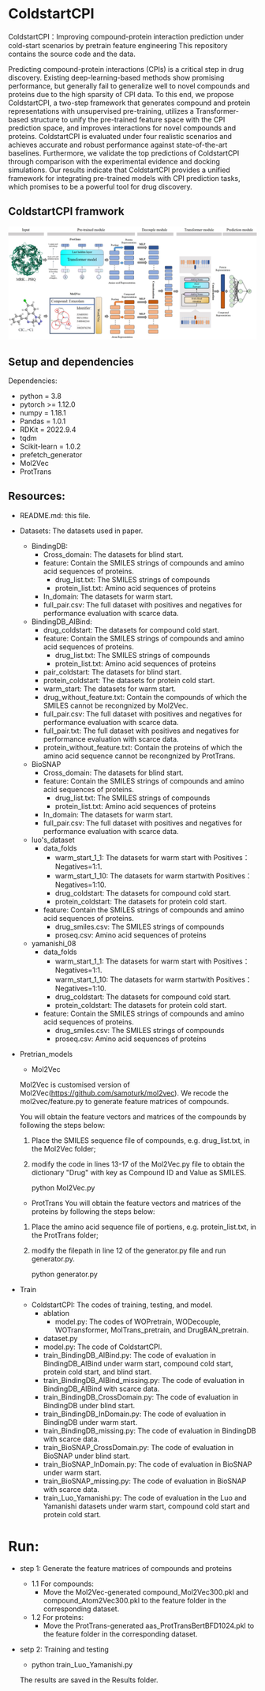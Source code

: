 # ColdstartCPI
ColdstartCPI：Improving compound-protein interaction prediction under cold-start scenarios by pretrain feature engineering
This repository contains the source code and the data.

Predicting compound-protein interactions (CPIs) is a critical step in drug discovery. Existing deep-learning-based methods show promising performance, but generally fail to generalize well to novel compounds and proteins due to the high sparsity of CPI data. To this end, we propose ColdstartCPI, a two-step framework that generates compound and protein representations with unsupervised pre-training, utilizes a Transformer-based structure to unify the pre-trained feature space with the CPI prediction space, and improves interactions for novel compounds and proteins. ColdstartCPI is evaluated under four realistic scenarios and achieves accurate and robust performance against state-of-the-art baselines. Furthermore, we validate the top predictions of ColdstartCPI through comparison with the experimental evidence and docking simulations. Our results indicate that ColdstartCPI provides a unified framework for integrating pre-trained models with CPI prediction tasks, which promises to be a powerful tool for drug discovery.

## ColdstartCPI framwork

<div align="center">
<p><img src="model.jpg" width="600" /></p>
</div>

## Setup and dependencies 

Dependencies:
- python = 3.8
- pytorch >= 1.12.0
- numpy = 1.18.1
- Pandas = 1.0.1
- RDKit = 2022.9.4
- tqdm
- Scikit-learn = 1.0.2
- prefetch_generator
- Mol2Vec
- ProtTrans

## Resources:
+ README.md: this file.
+ Datasets: The datasets used in paper.
	+ BindingDB: 
		+ Cross_domain: The datasets for blind start.
		+ feature: Contain the SMILES strings of compounds and amino acid sequences of proteins. 
			+ drug_list.txt: The SMILES strings of compounds
			+ protein_list.txt: Amino acid sequences of proteins
		+ In_domain: The datasets for warm start.
		+ full_pair.csv: The full dataset with positives and negatives for performance evaluation with scarce data.
	+ BindingDB_AIBind: 
		+ drug_coldstart: The datasets for compound cold start.
		+ feature: Contain the SMILES strings of compounds and amino acid sequences of proteins. 
			+ drug_list.txt: The SMILES strings of compounds
			+ protein_list.txt: Amino acid sequences of proteins
		+ pair_coldstart: The datasets for blind start.
		+ protein_coldstart: The datasets for protein cold start.
		+ warm_start: The datasets for warm start.
		+ drug_without_feature.txt: Contain the compounds of which the SMILES cannot be recongnized by Mol2Vec.
		+ full_pair.csv: The full dataset with positives and negatives for performance evaluation with scarce data.
		+ full_pair.txt: The full dataset with positives and negatives for performance evaluation with scarce data.
		+ protein_without_feature.txt: Contain the proteins of which the amino acid sequence cannot be recongnized by ProtTrans.
	+ BioSNAP
		+ Cross_domain: The datasets for blind start.
		+ feature: Contain the SMILES strings of compounds and amino acid sequences of proteins. 
			+ drug_list.txt: The SMILES strings of compounds
			+ protein_list.txt: Amino acid sequences of proteins
		+ In_domain: The datasets for warm start.
		+ full_pair.csv: The full dataset with positives and negatives for performance evaluation with scarce data.
	+ luo's_dataset
		+ data_folds
			+ warm_start_1_1: The datasets for warm start with Positives：Negatives=1:1.
			+ warm_start_1_10: The datasets for warm startwith Positives：Negatives=1:10.
			+ drug_coldstart: The datasets for compound cold start.
			+ protein_coldstart: The datasets for protein cold start.
		+ feature: Contain the SMILES strings of compounds and amino acid sequences of proteins. 
			+ drug_smiles.csv: The SMILES strings of compounds
			+ proseq.csv: Amino acid sequences of proteins
	+ yamanishi_08
		+ data_folds
			+ warm_start_1_1: The datasets for warm start with Positives：Negatives=1:1.
			+ warm_start_1_10: The datasets for warm startwith Positives：Negatives=1:10.
			+ drug_coldstart: The datasets for compound cold start.
			+ protein_coldstart: The datasets for protein cold start.
		+ feature: Contain the SMILES strings of compounds and amino acid sequences of proteins. 
			+ drug_smiles.csv: The SMILES strings of compounds
			+ proseq.csv: Amino acid sequences of proteins
+ Pretrian_models
	+ Mol2Vec
	
	Mol2Vec is customised version of Mol2Vec(https://github.com/samoturk/mol2vec). We recode the mol2vec/feature.py to generate feature matrices of compounds.
	
	You will obtain the feature vectors and matrices of the compounds by following the steps below:
	1. Place the SMILES sequence file of compounds, e.g. drug_list.txt, in the Mol2Vec folder;
	2. modify the code in lines 13-17 of the Mol2Vec.py file to obtain the dictionary "Drug" with key as Compound ID and Value as SMILES.
		
		python Mol2Vec.py
	
	+ ProtTrans
	You will obtain the feature vectors and matrices of the proteins by following the steps below:
	1. Place the amino acid sequence file of portiens, e.g. protein_list.txt, in the ProtTrans folder;
	2. modify the filepath in line 12 of the generator.py file and run generator.py.

		python generator.py
	
	
+ Train
	+ ColdstartCPI: The codes of training, testing, and model.
		+ ablation
			+ model.py: The codes of WOPretrain, WODecouple, WOTransformer, MolTrans_pretrain, and DrugBAN_pretrain.
		+ dataset.py
		+ model.py: The code of ColdstartCPI.
		+ train_BindingDB_AIBind.py: The code of evaluation in BindingDB_AIBind under warm start, compound cold start, protein cold start, and blind start.
		+ train_BindingDB_AIBind_missing.py: The code of evaluation in BindingDB_AIBind with scarce data.
		+ train_BindingDB_CrossDomain.py: The code of evaluation in BindingDB under blind start.
		+ train_BindingDB_InDomain.py: The code of evaluation in BindingDB under warm start.
		+ train_BindingDB_missing.py: The code of evaluation in BindingDB with scarce data.
		+ train_BioSNAP_CrossDomain.py: The code of evaluation in BioSNAP under blind start.
		+ train_BioSNAP_InDomain.py: The code of evaluation in BioSNAP under warm start.
		+ train_BioSNAP_missing.py: The code of evaluation in BioSNAP with scarce data.
		+ train_Luo_Yamanishi.py: The code of evaluation in the Luo and Yamanishi datasets under warm start, compound cold start and protein cold start.


# Run:
+ step 1: Generate the feature matrices of compounds and proteins
	+ 1.1 For compounds:
		+ Move the Mol2Vec-generated compound_Mol2Vec300.pkl and compound_Atom2Vec300.pkl to the feature folder in the corresponding dataset.
	+ 1.2 For proteins:
		+ Move the ProtTrans-generated aas_ProtTransBertBFD1024.pkl to the feature folder in the corresponding dataset.
+ setp 2: Training and testing
	+ python train_Luo_Yamanishi.py
	
	The results are saved in the Results folder.
	
	
